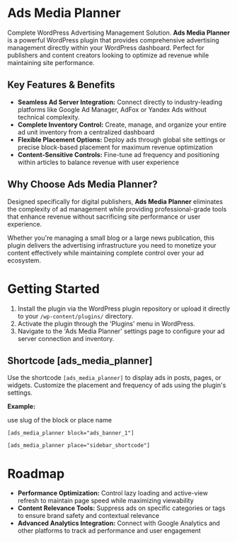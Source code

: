 # Ads Media Planner

Complete WordPress Advertising Management Solution. **Ads Media Planner** is a powerful WordPress plugin that provides comprehensive advertising management directly within your WordPress dashboard. Perfect for publishers and content creators looking to optimize ad revenue while maintaining site performance.

## Key Features & Benefits

- **Seamless Ad Server Integration:** Connect directly to industry-leading platforms like Google Ad Manager, AdFox or Yandex Ads without technical complexity.
- **Complete Inventory Control:** Create, manage, and organize your entire ad unit inventory from a centralized dashboard
- **Flexible Placement Options:** Deploy ads through global site settings or precise block-based placement for maximum revenue optimization
- **Content-Sensitive Controls:** Fine-tune ad frequency and positioning within articles to balance revenue with user experience

## Why Choose **Ads Media Planner**?

Designed specifically for digital publishers, **Ads Media Planner** eliminates the complexity of ad management while providing professional-grade tools that enhance revenue without sacrificing site performance or user experience.

Whether you're managing a small blog or a large news publication, this plugin delivers the advertising infrastructure you need to monetize your content effectively while maintaining complete control over your ad ecosystem.


# Getting Started
1. Install the plugin via the WordPress plugin repository or upload it directly to your `/wp-content/plugins/` directory.
2. Activate the plugin through the 'Plugins' menu in WordPress.
3. Navigate to the 'Ads Media Planner' settings page to configure your ad server connection and inventory.

## Shortcode [ads_media_planner]
Use the shortcode `[ads_media_planner]` to display ads in posts, pages, or widgets. Customize the placement and frequency of ads using the plugin's settings.

**Example:**

use slug of the block or place name

```
[ads_media_planner block="ads_banner_1"]
```
```
[ads_media_planner place="sidebar_shortcode"]
```

# Roadmap
- **Performance Optimization:** Control lazy loading and active-view refresh to maintain page speed while maximizing viewability
- **Content Relevance Tools:** Suppress ads on specific categories or tags to ensure brand safety and contextual relevance
- **Advanced Analytics Integration:** Connect with Google Analytics and other platforms to track ad performance and user engagement
